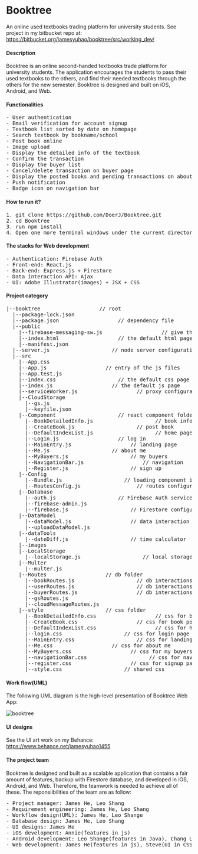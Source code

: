 # Booktree
An online used textbooks trading platform for university students. See project in my bitbucket repo at: https://bitbucket.org/jamesyuhao/booktree/src/working_dev/

#### Description 
Booktree is an online second-handed textbooks trade platform for university students. The application encourages the students to pass their used textbooks to the others, and find their needed textbooks through the others for the new semester. Booktree is designed and built on iOS, Android, and Web.

#### Functionalities
<pre>
- User authentication
- Email verification for account signup
- Textbook list sorted by date on homepage
- Search textbook by bookname/school
- Post book online
- Image upload
- Display the detailed info of the textbook
- Confirm the transaction
- Display the buyer list
- Cancel/delete transaction on buyer page
- Display the posted books and pending transactions on aboutMe page
- Push notification
- Badge icon on navigation bar
</pre>

#### How to run it?
<pre>
1. git clone https://github.com/DoerJ/Booktree.git
2. cd Booktree
3. run npm install
4. Open one more terminal windows under the current directory, run "node server.js" and "npm start" in two terminal windows respectively
</pre>

#### The stacks for Web development
<pre>
- Authentication: Firebase Auth
- Front-end: React.js
- Back-end: Express.js + Firestore
- Data interaction API: Ajax
- UI: Adobe Illustrator(images) + JSX + CSS
</pre>

#### Project category
<pre>
|--booktree                   // root
  |--package-lock.json
  |--package.json                   // dependency file
  |--public
    |--firebase-messaging-sw.js                   // give the service worker the access to the Firebase Messaging
    |--index.html                   // the default html page
    |--manifest.json
  |--server.js                    // node server configuration
  |--src
    |--App.css
    |--App.js                   // entry of the js files
    |--App.test.js
    |--index.css                    // the default css page
    |--index.js                   // the default js page
    |--serviceWorker.js                   // proxy configuration
    |--CloudStorage
      |--gs.js
      |--keyfile.json
    |--Component                    // react component folder
      |--BookDetailedInfo.js                    // book info page
      |--CreateBook.js                    // post book
      |--DefaultIndexList.js                    // home page
      |--Login.js                   // log in
      |--MainEntry.js                   // landing page
      |--Me.js                    // about me
      |--MyBuyers.js                    // my buyers
      |--NavigationBar.js                   // navigation 
      |--Register.js                    // sign up
    |--Config
      |--Bundle.js                    // loading component in need
      |--RoutesConfig.js                  // routes configuration
    |--Database
      |--auth.js                    // Firebase Auth service configuration
      |--firebase-admin.js
      |--firebase.js                    // Firestore configuration
    |--DataModel
      |--dataModel.js                   // data interaction api
      |--uploadDataModel.js
    |--dataTools
      |--dateDiff.js                    // time calculator
    |--images
    |--LocalStorage                   
      |--localStorage.js                    // local storage api
    |--Multer
      |--multer.js                    
    |--Routes                   // db folder
      |--bookRoutes.js                    // db interactions with Books collection
      |--userRoutes.js                    // db interactions with Users collection
      |--buyerRoutes.js                   // db interactions with CountOnBuyers collection
      |--gsRoutes.js                    
      |--cloudMessageRoutes.js         
    |--style                    // css folder
      |--BookDetailedInfo.css                   // css for book info page
      |--CreateBook.css                   // css for book post page
      |--DefaultIndexList.css                   // css for homepage
      |--login.css                    // css for login page
      |--MainEntry.css                    // css for landing page
      |--Me.css                   // css for about me
      |--MyBuyers.css                   // css for my buyers page
      |--navigationBar.css                    // css for navigation bar
      |--register.css                   // css for signup page
      |--style.css                    // shared css
</pre>

#### Work flow(UML)
The following UML diagram is the high-level presentation of Booktree Web App:

![booktree](https://user-images.githubusercontent.com/30460622/52996334-23e6fc80-33d2-11e9-8d21-ca7682dd9bc3.jpg)

#### UI designs
See the UI art work on my Behance: https://www.behance.net/jamesyuhao1455

#### The project team
Booktree is designed and built as a scalable application that contains a fair amount of features, backup with Firestore database, and developed in iOS, Android, and Web. Therefore, the teamwork is needed to achieve all of these. The reponsiibilities of the team are as follow:
<pre>
- Project manager: James He, Leo Shang
- Requirement engineering: James He, Leo Shang
- Workflow design(UML): James He, Leo Shange
- Database design: James He, Leo Shang
- UI designs: James He
- iOS development: Annie(features in js)
- Android development: Leo Shange(features in Java), Chang Liu(UI in xml)
- Web development: James He(features in js), Steve(UI in CSS)
</pre>
